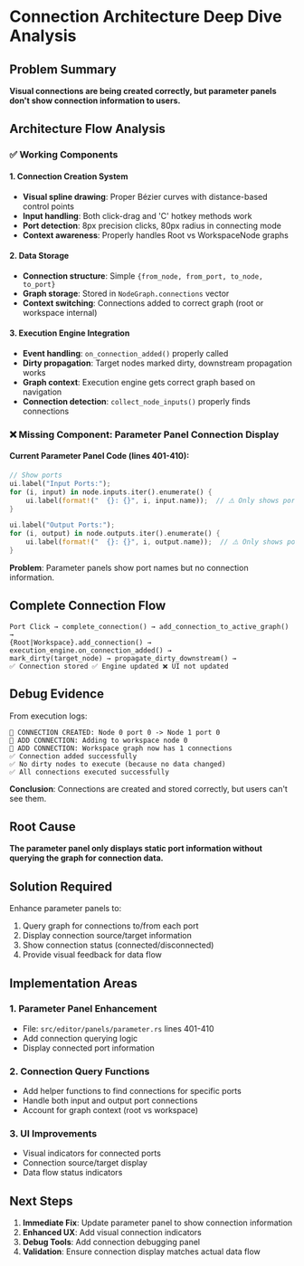 # Connection Architecture Deep Dive Analysis

## Problem Summary

**Visual connections are being created correctly, but parameter panels don't show connection information to users.**

## Architecture Flow Analysis

### ✅ Working Components

#### 1. Connection Creation System
- **Visual spline drawing**: Proper Bézier curves with distance-based control points
- **Input handling**: Both click-drag and 'C' hotkey methods work
- **Port detection**: 8px precision clicks, 80px radius in connecting mode
- **Context awareness**: Properly handles Root vs WorkspaceNode graphs

#### 2. Data Storage
- **Connection structure**: Simple `{from_node, from_port, to_node, to_port}`
- **Graph storage**: Stored in `NodeGraph.connections` vector
- **Context switching**: Connections added to correct graph (root or workspace internal)

#### 3. Execution Engine Integration
- **Event handling**: `on_connection_added()` properly called
- **Dirty propagation**: Target nodes marked dirty, downstream propagation works
- **Graph context**: Execution engine gets correct graph based on navigation
- **Connection detection**: `collect_node_inputs()` properly finds connections

### ❌ Missing Component: Parameter Panel Connection Display

#### Current Parameter Panel Code (lines 401-410):
```rust
// Show ports
ui.label("Input Ports:");
for (i, input) in node.inputs.iter().enumerate() {
    ui.label(format!("  {}: {}", i, input.name));  // ⚠️ Only shows port names
}

ui.label("Output Ports:");
for (i, output) in node.outputs.iter().enumerate() {
    ui.label(format!("  {}: {}", i, output.name));  // ⚠️ Only shows port names
}
```

**Problem**: Parameter panels show port names but no connection information.

## Complete Connection Flow

```
Port Click → complete_connection() → add_connection_to_active_graph() → 
{Root|Workspace}.add_connection() → execution_engine.on_connection_added() → 
mark_dirty(target_node) → propagate_dirty_downstream() → 
✅ Connection stored ✅ Engine updated ❌ UI not updated
```

## Debug Evidence

From execution logs:
```
🔗 CONNECTION CREATED: Node 0 port 0 -> Node 1 port 0
🔗 ADD CONNECTION: Adding to workspace node 0  
🔗 ADD CONNECTION: Workspace graph now has 1 connections
✅ Connection added successfully
✅ No dirty nodes to execute (because no data changed)
✅ All connections executed successfully
```

**Conclusion**: Connections are created and stored correctly, but users can't see them.

## Root Cause

**The parameter panel only displays static port information without querying the graph for connection data.**

## Solution Required

Enhance parameter panels to:
1. Query graph for connections to/from each port
2. Display connection source/target information
3. Show connection status (connected/disconnected)
4. Provide visual feedback for data flow

## Implementation Areas

### 1. Parameter Panel Enhancement
- File: `src/editor/panels/parameter.rs` lines 401-410
- Add connection querying logic
- Display connected port information

### 2. Connection Query Functions
- Add helper functions to find connections for specific ports
- Handle both input and output port connections
- Account for graph context (root vs workspace)

### 3. UI Improvements
- Visual indicators for connected ports
- Connection source/target display
- Data flow status indicators

## Next Steps

1. **Immediate Fix**: Update parameter panel to show connection information
2. **Enhanced UX**: Add visual connection indicators
3. **Debug Tools**: Add connection debugging panel
4. **Validation**: Ensure connection display matches actual data flow